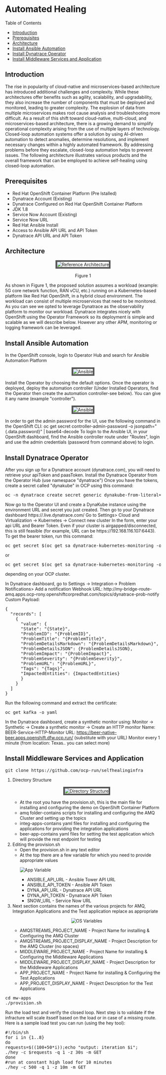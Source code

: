 <html lang="en">
<head>
  <link rel="stylesheet" href="https://asciidoclive.com/assets/asciidoctor.js/css/asciidoctor.css">
  <link rel="stylesheet" href="./resources/asciidoctor.css">
</head>

<body class="cbody article toc2 toc-left">
<h1>Automated Healing</h1>
<p>Table of Contents</p>
  <ul class="sectlevel1">
  <li><a href="#_intro">Introduction</a></li>
  <li><a href="#_prerequisites">Prerequisites</a></li>
  <li><a href="#_architecture">Architecture</a></li>
  <li><a href="#_installansible">Install Ansible Automation</a></li>
  <li><a href="#_installdynatrace">Install Dynatrace Operator</a></li>
  <li><a href="#_run">Install Middleware Services and Application</a></li>
  </ul>
<h2 id="_intro">Introduction</h2>
<p>The rise in popularity of cloud-native and microservices-based architecture has introduced additional challenges and complexity. While these architectures offer benefits such as agility, scalability, and upgradability, they also increase the number of components that must be deployed and monitored, leading to greater complexity. The explosion of data from multiple microservices makes root cause analysis and troubleshooting more difficult.
As a result of this shift toward cloud-native, multi-cloud, and microservices-based architecture, there is a growing demand to simplify operational complexity arising from the use of multiple layers of technology. Closed-loop automation systems offer a solution by using AI-driven automation to detect anomalies, determine resolutions, and implement necessary changes within a highly automated framework. By addressing problems before they escalate, closed-loop automation helps to prevent issues.
The following architecture illustrates various products and the overall framework that can be employed to achieve self-healing using closed-loop automation.</p>
<h2 id="_prerequisites">Prerequisites</h2>
  <ul>
  <li>Red Hat OpenShift Container Platform (Pre Istalled)</li>
  <li>Dynatrace Account (Existing)</li>
  <li>Dynatrace Configured on Red Hat OpenShift Container Platform</li>
  <li>JDK 1.8</li>
  <li>Service Now Account (Existing)</li>
  <li>Service Now URL</li>
  <li>Red Hat Ansible Install</li>
  <li>Access to Ansible API URL and API Token</li>
  <li>Dynatrace API URL and API Token</li>
  </ul>
<h2 id="_architecture">Architecture</h2>
<p style="text-align:center;"><img alt="Reference Architecture" style="border: 5px solid #555;" src="images/RefArchitecture.png" /></p>
<p align=center>Figure 1</p>
<p>As shown in Figure 1, the proposed solution assumes a workload (example: 5G core network function, RAN vCU, etc.) running on a Kubernetes-based platform like Red Hat OpenShift, in a hybrid cloud environment. The workload can consist of multiple microservices that need to be monitored.&nbsp;<br />
As you can see we opted to leverage Dynatrace as the observability platform to monitor our workload. Dynatrace integrates nicely with OpenShift using the Operator Framework so its deployment is simple and scalable as we will describe below. However any other APM, monitoring or logging framework can be leveraged.</p>
<h2 id="_installansible">Install Ansible Automation</h2>
<p>In the OpenShift console, login to Operator Hub and search for Ansible Automation Platform</p>
<p style="text-align:center;"><img alt="Ansible" style="border: 5px solid #555;" src="images/ansible1.png" /></p>
<p>Install the Operator by choosing the default options. Once the operator is deployed, deploy the automation controller (Under Installed Operators, find the Operator then create the automation controller-see below). You can give it any name (example "controller").</p>
<p style="text-align:center;"><img alt="Ansible" style="border: 5px solid #555;" src="images/ansible2.png" /></p>
<p>In order to get the admin password for the UI, use the following command in the OpenShift CLI: oc get secret controller-admin-password -o jsonpath="{.data.password}" | base64-decode
To login to the Ansible UI, in your OpenShift dashboard, find the Ansible controller route under "Routes", login and use the admin credentials (password from command above) to login.</p>
<h2 id="_installdynatrace">Install Dynatrace Operator</h2>
<p>After you sign up for a Dynatrace account (dynatrace.com), you will need to retrieve your apiToken and paasToken. Install the Dynatrace Operator from the Operator Hub (use namespace "dynatrace")
Once you have the tokens, create a secret called "dynakube" in OCP using this command:</p>
<div class="code"><pre>
oc -n dynatrace create secret generic dynakube-from-literal="apiToken=<<< your api token >>>"-from-literal="paasToken=<<< your pass token >>>"
</pre></div>
<p>
Now go to the Operator UI and create a DynaKube instance using the environment URL and secret you just created.
Then go to your Dynatrace dashboard https://<envID>.live.dynatrace.com/
Go to Settings> Cloud and Virtualization -> Kubernetes -> Connect new cluster
In the form, enter your api URL and Bearer Token. Even if your cluster is airgapped/disconnected, this is still feasible (for example, URL can be https://192.168.116.107:6443). To get the bearer token, run this command:</p>
<div class="code"><pre>
oc get secret $(oc get sa dynatrace-kubernetes-monitoring -o jsonpath='{.secrets[0].name}' -n dynatrace) -o jsonpath='{.data.token}' -n dynatrace | base64-decode
</pre></div>
or
<div class="code"><pre>
oc get secret $(oc get sa dynatrace-kubernetes-monitoring -o jsonpath='{.secrets[1].name}' -n dynatrace) -o jsonpath='{.data.token}' -n dynatrace | base64-decode
</pre></div>
<p>depending on your OCP cluster.</p>
In Dynatrace dashboard, go to Settings -> Integration-> Problem Notifications> Add a notification
Webhook URL: http://my-bridge-route-amq.apps.ocp-rony.openshiftcorpredhat.com/topics/dynatrace-prob-notify
Custom Payload:
<div class="code"><pre>
{
  "records": [
    {
      "value": {
      "State": "{State}",
      "ProblemID": "{ProblemID}",
      "ProblemTitle": "{ProblemTitle}",
      "ProblemDetailsMarkdown": "{ProblemDetailsMarkdown}",
      "ProblemDetailsJSON": {ProblemDetailsJSON},
      "ProblemImpact": "{ProblemImpact}",
      "ProblemSeverity": "{ProblemSeverity}",
      "ProblemURL": "{ProblemURL}",
      "Tags": "{Tags}",
      "ImpactedEntities": {ImpactedEntities}
      }
    }
  ]
}
</pre></div>
Run the following command and extract the certificate:
<div class="code"><pre>
oc get kafka -o yaml
</pre></div>

In the Dynatrace dashboard, create a synthetic monitor using:
Monitor -> Synthetic -> Create a synthetic monitor -> Create an HTTP monitor
Name: BEER-Service-HTTP-Monitor
URL: https://beer-native-beer.apps.openshift.dfw.ocp.run/ (substitute with your URL)
Monitor every 1 minute (from location: Texas.. you can select more)
<h2 id="_run">Install Middleware Services and Application</h2>
<div class="code"><pre>
git clone https://github.com/ocp-run/selfhealinginfra
</pre></div>
<ol>
<li>Directory Structure
<p style="text-align:center;"><img alt="Directory Structure" style="border: 5px solid #555;" src="images/ds.png" /></p>
<ul>
<li>At the root you have the provision.sh, this is the main file for installing and configuring the demo on OpenShift Container Platform</li>
<li>amq folder-contains scripts for installing and configuring the AMQ Cluster and setting up the topics</li>
<li>integ-apps-contains yaml files for installing and configuring the applications for providing the integration applications</li>
<li>beer-app-contains yaml files for setting the test application which will provide the rest endpoint for testing</li>
</ul>
</li>
<li>Editing the provision.sh
<ul>
<li>Open the provision.sh in any text editor</li>
<li>At the top there are a few variable for which you need to provide appropriate values
<p><img style="text-align:center;" alt="App Variable" src="images/var.png" /></p>
<ul>
<li>ANSIBLE_API_URL - Ansible Tower API URL</li>
<li>ANSIBLE_API_TOKEN - Ansible API Token</li>
<li>DYNA_API_URL - Dynatrace API URL</li>
<li>DYNA_API_TOKEN - Dynatrace API Token</li>
<li>SNOW_URL - Service Now URL</li>
</ul>
</li>
</ul>
</li>
<li>Next section contains the names of the various projects for AMQ, Integration Applications and the Test application replace as appropriate
<p style="text-align:center;"><img style="text-align:center;" style="border: 5px solid #555;" alt="OS Variables" src="images/os.png" /></p>
<ul>
<li>AMQSTREAMS_PROJECT_NAME - Project Name for installing &amp; Configuring&nbsp;the AMQ Cluster</li>
<li>AMQSTREAMS_PROJECT_DISPLAY_NAME - Project Description for the AMQ Cluster (no spaces)</li>
<li>MIDDLEWARE_PROJECT_NAME - Project Name for installing &amp; Configuring&nbsp;the Middleware Applications</li>
<li>MIDDLEWARE_PROJECT_DISPLAY_NAME - Project Description for the Middleware Applications</li>
<li>APP_PROJECT_NAME - Project Name for installing &amp; Configuring&nbsp;the Test Applications</li>
<li>APP_PROJECT_DISPLAY_NAME - Project Description for the Test Applications</li>
</ul>
</li>
</ol>
<div class="code"><pre>
cd mw-apps
./provision.sh
</pre></div>
Run the load test and verify the closed loop.
Next step is to validate if the infracture will scale itsself based on the load or in case of a missing route.
Here is a sample load test you can run (using the hey tool):
<div class="code"><pre>
#!/bin/sh
for i in {1..8}
do
requests=$((100+50*i));echo "output: iteration $i";
./hey -c $requests -q 1 -z 30s -m GET <app_URL>
done
#run at constant high load for 10 minutes
./hey -c 500 -q 1 -z 10m -m GET <app_URL>
</pre></div>
</body>
</html>
